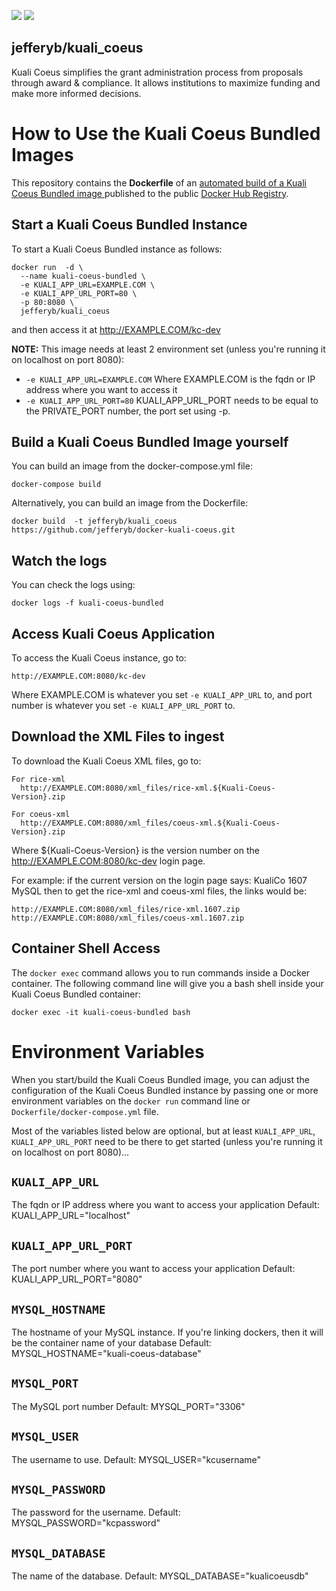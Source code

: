[![](https://images.microbadger.com/badges/version/jefferyb/kuali_coeus.svg)](http://microbadger.com/images/jefferyb/kuali_coeus "Get your own version badge on microbadger.com") [![](https://images.microbadger.com/badges/image/jefferyb/kuali_coeus.svg)](http://microbadger.com/images/jefferyb/kuali_coeus "Get your own image badge on microbadger.com")

## jefferyb/kuali_coeus
Kuali Coeus simplifies the grant administration process from proposals through award & compliance. It allows institutions to maximize funding and make more informed decisions.

# How to Use the Kuali Coeus Bundled Images
This repository contains the **Dockerfile** of an [ automated build of a Kuali Coeus Bundled image ](https://registry.hub.docker.com/u/jefferyb/kuali_coeus/) published to the public [Docker Hub Registry](https://registry.hub.docker.com/).

## Start a Kuali Coeus Bundled Instance

To start a Kuali Coeus Bundled instance as follows:

```
docker run  -d \
  --name kuali-coeus-bundled \
  -e KUALI_APP_URL=EXAMPLE.COM \
  -e KUALI_APP_URL_PORT=80 \
  -p 80:8080 \
  jefferyb/kuali_coeus
```

and then access it at http://EXAMPLE.COM/kc-dev

**NOTE:** This image needs at least 2 environment set (unless you're running it on localhost on port 8080):
  * `-e KUALI_APP_URL=EXAMPLE.COM` Where EXAMPLE.COM is the fqdn or IP address where you want to access it
  * `-e KUALI_APP_URL_PORT=80` KUALI_APP_URL_PORT needs to be equal to the PRIVATE_PORT number, the port set using -p.

## Build a Kuali Coeus Bundled Image yourself

You can build an image from the docker-compose.yml file:

    docker-compose build

Alternatively, you can build an image from the Dockerfile:

    docker build  -t jefferyb/kuali_coeus https://github.com/jefferyb/docker-kuali-coeus.git

## Watch the logs

You can check the logs using:

    docker logs -f kuali-coeus-bundled

## Access Kuali Coeus Application

To access the Kuali Coeus instance, go to:

    http://EXAMPLE.COM:8080/kc-dev

Where EXAMPLE.COM is whatever you set `-e KUALI_APP_URL` to,
and port number is whatever you set `-e KUALI_APP_URL_PORT` to.

## Download the XML Files to ingest

To download the Kuali Coeus XML files, go to:

    For rice-xml
      http://EXAMPLE.COM:8080/xml_files/rice-xml.${Kuali-Coeus-Version}.zip

    For coeus-xml
      http://EXAMPLE.COM:8080/xml_files/coeus-xml.${Kuali-Coeus-Version}.zip

Where ${Kuali-Coeus-Version} is the version number on the http://EXAMPLE.COM:8080/kc-dev login page.

For example:
if the current version on the login page says: KualiCo 1607 MySQL
then to get the rice-xml and coeus-xml files, the links would be:

    http://EXAMPLE.COM:8080/xml_files/rice-xml.1607.zip
    http://EXAMPLE.COM:8080/xml_files/coeus-xml.1607.zip

## Container Shell Access

The `docker exec` command allows you to run commands inside a Docker container. The following command line will give you a bash shell inside your Kuali Coeus Bundled container:

    docker exec -it kuali-coeus-bundled bash

# Environment Variables

When you start/build the Kuali Coeus Bundled image, you can adjust the configuration of the Kuali Coeus Bundled instance by passing one or more environment variables on the `docker run` command line or `Dockerfile/docker-compose.yml` file.

Most of the variables listed below are optional, but at least `KUALI_APP_URL`, `KUALI_APP_URL_PORT` need to be there to get started (unless you're running it on localhost on port 8080)...

## `KUALI_APP_URL`
The fqdn or IP address where you want to access your application
Default: KUALI_APP_URL="localhost"

## `KUALI_APP_URL_PORT`
The port number where you want to access your application
Default: KUALI_APP_URL_PORT="8080"

## `MYSQL_HOSTNAME`
The hostname of your MySQL instance. If you're linking dockers, then it will be the container name of your database
Default: MYSQL_HOSTNAME="kuali-coeus-database"

## `MYSQL_PORT`
The MySQL port number
Default: MYSQL_PORT="3306"

## `MYSQL_USER`
The username to use.
Default: MYSQL_USER="kcusername"

## `MYSQL_PASSWORD`
The password for the username.
Default: MYSQL_PASSWORD="kcpassword"

## `MYSQL_DATABASE`
The name of the database.
Default: MYSQL_DATABASE="kualicoeusdb"
